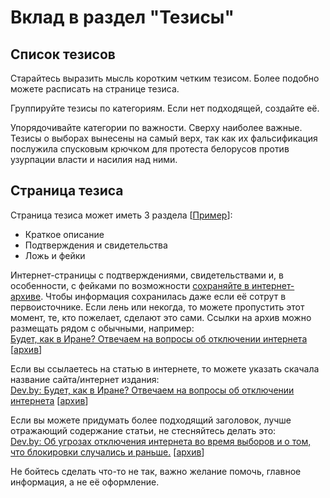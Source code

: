 # Вклад в раздел "Тезисы"

## Список тезисов

Старайтесь выразить мысль коротким четким тезисом. Более подобно можете расписать на странице тезиса.

Группируйте тезисы по категориям. Если нет подходящей, создайте её. 

Упорядочивайте категории по важности. Сверху наиболее важные. 
Тезисы о выборах вынесены на самый верх, так как их фальсификация послужила спусковым крючком для протеста белорусов против узурпации власти и насилия над ними.


## Страница тезиса

Страница тезиса может иметь 3 раздела [[Пример](./Otklyuchenie-pravitelstvom-interneta-v-strane-9-11-avgusta.md)]:

* Краткое описание
* Подтверждения и свидетельства
* Ложь и фейки

Интернет-страницы с подтверждениями, свидетельствами и, в особенности, с фейками по возможности [сохраняйте в интернет-архиве](https://web.archive.org/save). Чтобы информация сохранилась даже если её сотрут в первоисточнике. Если лень или некогда, то можете пропустить этот момент, те, кто пожелает, сделают это сами. 
Ссылки на архив можно размещать рядом с обычными, например: <br> 
 [Будет, как в Иране? Отвечаем на вопросы об отключении интернета](https://dev.by/news/internet-shutdown) [[архив](https://web.archive.org/web/20201018064733/https://dev.by/news/internet-shutdown)]


Если вы ссылаетесь на статью в интернете, то можете указать скачала название сайта/интернет издания: <br>
[Dev.by: Будет, как в Иране? Отвечаем на вопросы об отключении интернета](https://dev.by/news/internet-shutdown) [[архив](https://web.archive.org/web/20201018064733/https://dev.by/news/internet-shutdown)]

Если вы можете придумать более подходящий заголовок, лучше отражающий содержание статьи, не стесняйтесь делать это: <br>
[Dev.by: Об угрозах отключения интернета во время выборов и о том, что блокировки случались и раньше.](https://dev.by/news/internet-shutdown) [[архив](https://web.archive.org/web/20201018064733/https://dev.by/news/internet-shutdown)]

Не бойтесь сделать что-то не так, важно желание помочь, главное информация, а не её оформление.

